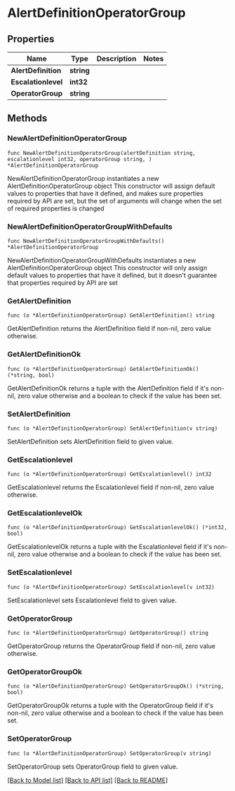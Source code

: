 # AlertDefinitionOperatorGroup

## Properties

Name | Type | Description | Notes
------------ | ------------- | ------------- | -------------
**AlertDefinition** | **string** |  | 
**Escalationlevel** | **int32** |  | 
**OperatorGroup** | **string** |  | 

## Methods

### NewAlertDefinitionOperatorGroup

`func NewAlertDefinitionOperatorGroup(alertDefinition string, escalationlevel int32, operatorGroup string, ) *AlertDefinitionOperatorGroup`

NewAlertDefinitionOperatorGroup instantiates a new AlertDefinitionOperatorGroup object
This constructor will assign default values to properties that have it defined,
and makes sure properties required by API are set, but the set of arguments
will change when the set of required properties is changed

### NewAlertDefinitionOperatorGroupWithDefaults

`func NewAlertDefinitionOperatorGroupWithDefaults() *AlertDefinitionOperatorGroup`

NewAlertDefinitionOperatorGroupWithDefaults instantiates a new AlertDefinitionOperatorGroup object
This constructor will only assign default values to properties that have it defined,
but it doesn't guarantee that properties required by API are set

### GetAlertDefinition

`func (o *AlertDefinitionOperatorGroup) GetAlertDefinition() string`

GetAlertDefinition returns the AlertDefinition field if non-nil, zero value otherwise.

### GetAlertDefinitionOk

`func (o *AlertDefinitionOperatorGroup) GetAlertDefinitionOk() (*string, bool)`

GetAlertDefinitionOk returns a tuple with the AlertDefinition field if it's non-nil, zero value otherwise
and a boolean to check if the value has been set.

### SetAlertDefinition

`func (o *AlertDefinitionOperatorGroup) SetAlertDefinition(v string)`

SetAlertDefinition sets AlertDefinition field to given value.


### GetEscalationlevel

`func (o *AlertDefinitionOperatorGroup) GetEscalationlevel() int32`

GetEscalationlevel returns the Escalationlevel field if non-nil, zero value otherwise.

### GetEscalationlevelOk

`func (o *AlertDefinitionOperatorGroup) GetEscalationlevelOk() (*int32, bool)`

GetEscalationlevelOk returns a tuple with the Escalationlevel field if it's non-nil, zero value otherwise
and a boolean to check if the value has been set.

### SetEscalationlevel

`func (o *AlertDefinitionOperatorGroup) SetEscalationlevel(v int32)`

SetEscalationlevel sets Escalationlevel field to given value.


### GetOperatorGroup

`func (o *AlertDefinitionOperatorGroup) GetOperatorGroup() string`

GetOperatorGroup returns the OperatorGroup field if non-nil, zero value otherwise.

### GetOperatorGroupOk

`func (o *AlertDefinitionOperatorGroup) GetOperatorGroupOk() (*string, bool)`

GetOperatorGroupOk returns a tuple with the OperatorGroup field if it's non-nil, zero value otherwise
and a boolean to check if the value has been set.

### SetOperatorGroup

`func (o *AlertDefinitionOperatorGroup) SetOperatorGroup(v string)`

SetOperatorGroup sets OperatorGroup field to given value.



[[Back to Model list]](../README.md#documentation-for-models) [[Back to API list]](../README.md#documentation-for-api-endpoints) [[Back to README]](../README.md)


